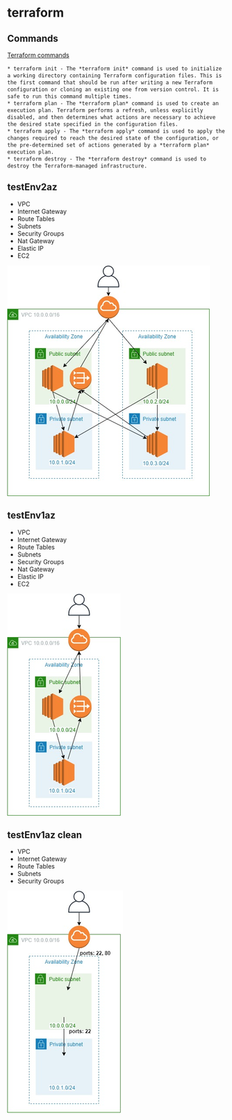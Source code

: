 # terraform

## Commands
[Terraform commands](https://www.terraform.io/docs/cli/commands/index.html)
```
* terraform init - The *terraform init* command is used to initialize a working directory containing Terraform configuration files. This is the first command that should be run after writing a new Terraform configuration or cloning an existing one from version control. It is safe to run this command multiple times.
* terraform plan - The *terraform plan* command is used to create an execution plan. Terraform performs a refresh, unless explicitly disabled, and then determines what actions are necessary to achieve the desired state specified in the configuration files.
* terraform apply - The *terraform apply* command is used to apply the changes required to reach the desired state of the configuration, or the pre-determined set of actions generated by a *terraform plan* execution plan.
* terraform destroy - The *terraform destroy* command is used to destroy the Terraform-managed infrastructure.
```

## testEnv2az
* VPC
* Internet Gateway
* Route Tables
* Subnets
* Security Groups
* Nat Gateway
* Elastic IP
* EC2

![Alt text](./diagrams/testEnv2az.jpg?raw=true)

## testEnv1az
* VPC
* Internet Gateway
* Route Tables
* Subnets
* Security Groups
* Nat Gateway
* Elastic IP
* EC2

![Alt text](./diagrams/testEnv1az.jpg?raw=true)

## testEnv1az clean
* VPC
* Internet Gateway
* Route Tables
* Subnets
* Security Groups

![Alt text](./diagrams/testEnv1az_clean.jpg?raw=true)

